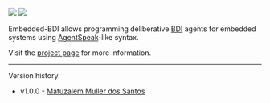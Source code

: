 ![](https://github.com/Embedded-BDI/embedded-bdi/actions/workflows/unit-tests.yml/badge.svg) ![](https://github.com/Embedded-BDI/embedded-bdi/actions/workflows/gh-pages.yml/badge.svg)

Embedded-BDI allows programming deliberative [BDI](https://en.wikipedia.org/wiki/Belief%E2%80%93desire%E2%80%93intention_software_model) agents for embedded systems using [AgentSpeak](https://en.wikipedia.org/wiki/AgentSpeak)-like syntax.

Visit the [project page](https://embedded-bdi.github.io) for more information.

---

Version history

* v1.0.0 - [Matuzalem Muller dos Santos](https://matuzalemmuller.com)
